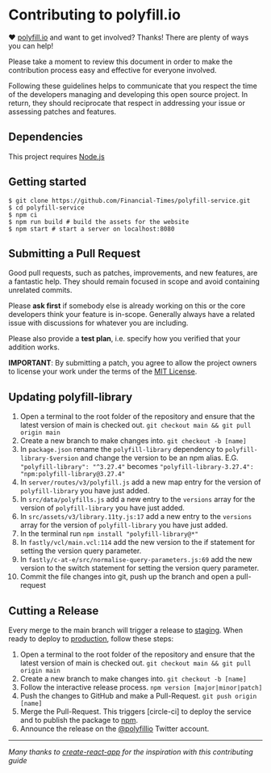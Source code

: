 # Contributing to polyfill.io

♥ [polyfill.io](https://polyfill.io/) and want to get involved?
Thanks! There are plenty of ways you can help!

Please take a moment to review this document in order to make the contribution
process easy and effective for everyone involved.

Following these guidelines helps to communicate that you respect the time of
the developers managing and developing this open source project. In return,
they should reciprocate that respect in addressing your issue or assessing
patches and features.

## Dependencies

This project requires [Node.js](https://nodejs.org/)

## Getting started

```shell
$ git clone https://github.com/Financial-Times/polyfill-service.git
$ cd polyfill-service
$ npm ci
$ npm run build # build the assets for the website
$ npm start # start a server on localhost:8080
```

## Submitting a Pull Request

Good pull requests, such as patches, improvements, and new features, are a fantastic help. They should remain focused in scope and avoid containing unrelated commits.

Please **ask first** if somebody else is already working on this or the core developers think your feature is in-scope. Generally always have a related issue with discussions for whatever you are including.

Please also provide a **test plan**, i.e. specify how you verified that your addition works.

**IMPORTANT**: By submitting a patch, you agree to allow the project
owners to license your work under the terms of the [MIT License](../LICENSE.md).

## Updating polyfill-library

1. Open a terminal to the root folder of the repository and ensure that the latest version of main is checked out. `git checkout main && git pull origin main`
2. Create a new branch to make changes into. `git checkout -b [name]`
3. In `package.json` rename the `polyfill-library` dependency to `polyfill-library-$version` and change the version to be an npm alias. E.G. `"polyfill-library": "^3.27.4"` becomes `"polyfill-library-3.27.4": "npm:polyfill-library@3.27.4"`
4. In `server/routes/v3/polyfill.js` add a new map entry for the version of `polyfill-library` you have just added.
5. In `src/data/polyfills.js` add a new entry to the `versions` array for the version of `polyfill-library` you have just added.
6. In `src/assets/v3/library.11ty.js:17` add a new entry to the `versions` array for the version of `polyfill-library` you have just added.
7. In the terminal run `npm install "polyfill-library@*"`
8. In `fastly/vcl/main.vcl:114` add the new version to the if statement for setting the version query parameter.
9. In `fastly/c-at-e/src/normalise-query-parameters.js:69` add the new version to the switch statement for setting the version query parameter.
10. Commit the file changes into git, push up the branch and open a pull-request

## Cutting a Release

Every merge to the main branch will trigger a release to [staging]. When ready to deploy to [production], follow these steps:

1. Open a terminal to the root folder of the repository and ensure that the latest version of main is checked out. `git checkout main && git pull origin main`
2. Create a new branch to make changes into. `git checkout -b [name]`
3. Follow the interactive release process. `npm version [major|minor|patch]`
4. Push the changes to GitHub and make a Pull-Request. `git push origin [name]`
5. Merge the Pull-Request. This triggers [circle-ci] to deploy the service and to publish the package to [npm].
6. Announce the release on the [@polyfillio] Twitter account.

---

_Many thanks to [create-react-app](https://github.com/facebook/create-react-app/blob/main/CONTRIBUTING.md) for the inspiration with this contributing guide_

[@polyfillio]: https://twitter.com/polyfillio
[npm]: https://www.npmjs.com/
[staging]: https://qa.polyfill.io
[production]: https://polyfill.io
